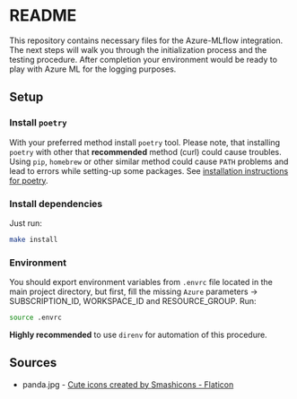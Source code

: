 # README #

This repository contains necessary files for the Azure-MLflow integration. The next
steps will walk you through the initialization process and the testing procedure. After
completion your environment would be ready to play with Azure ML for the logging
purposes.

## Setup ###

### Install `poetry`

With your preferred method install `poetry` tool. Please note, that installing `poetry`
with other that **recommended** method (curl) could cause troubles. Using `pip`,
`homebrew` or other similar method could cause `PATH` problems and lead
to errors while setting-up some packages.
See [installation instructions for poetry](https://github.com/python-poetry/poetry#installation).

### Install dependencies

Just run:
```sh
make install
```

### Environment

You should export environment variables from `.envrc` file located in the main
project directory, but first, fill the missing `Azure` parameters -> SUBSCRIPTION_ID,
WORKSPACE_ID and RESOURCE_GROUP. Run:
```sh
source .envrc
```

**Highly recommended** to use `direnv` for automation of this procedure.

## Sources

* panda.jpg - <a href="https://www.flaticon.com/free-icons/cute" title="cute icons">Cute icons created by Smashicons - Flaticon</a>